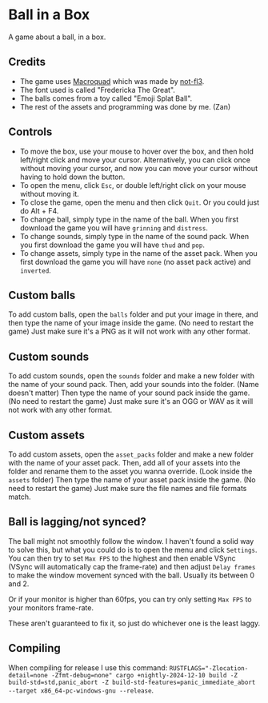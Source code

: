# Ball in a Box
A game about a ball, in a box.

## Credits
- The game uses [Macroquad](https://macroquad.rs/) which was made by [not-fl3](https://github.com/not-fl3).
- The font used is called "Fredericka The Great".
- The balls comes from a toy called "Emoji Splat Ball".
- The rest of the assets and programming was done by me. (Zan)

## Controls
- To move the box, use your mouse to hover over the box, and then hold left/right click and move your cursor. Alternatively, you can click once without moving your cursor, and now you can move your cursor without having to hold down the button.
- To open the menu, click `Esc`, or double left/right click on your mouse without moving it.
- To close the game, open the menu and then click `Quit`. Or you could just do Alt + F4.
- To change ball, simply type in the name of the ball. When you first download the game you will have `grinning` and `distress`.
- To change sounds, simply type in the name of the sound pack. When you first download the game you will have `thud` and `pop`.
- To change assets, simply type in the name of the asset pack. When you first download the game you will have `none` (no asset pack active) and `inverted`.

## Custom balls
To add custom balls, open the `balls` folder and put your image in there, and then type the name of your image inside the game. (No need to restart the game) Just make sure it's a PNG as it will not work with any other format.

## Custom sounds
To add custom sounds, open the `sounds` folder and make a new folder with the name of your sound pack. Then, add your sounds into the folder. (Name doesn't matter) Then type the name of your sound pack inside the game. (No need to restart the game) Just make sure it's an OGG or WAV as it will not work with any other format.

## Custom assets
To add custom assets, open the `asset_packs` folder and make a new folder with the name of your asset pack. Then, add all of your assets into the folder and rename them to the asset you wanna override. (Look inside the `assets` folder) Then type the name of your asset pack inside the game. (No need to restart the game) Just make sure the file names and file formats match.

## Ball is lagging/not synced?
The ball might not smoothly follow the  window. I haven't found a solid way to solve this, but what you could do is to open the menu and click `Settings`. You can then try to set `Max FPS` to the highest and then enable VSync (VSync will automatically cap the frame-rate) and then adjust `Delay frames` to make the window movement synced with the ball. Usually its between 0 and 2.

Or if your monitor is higher than 60fps, you can try only setting `Max FPS` to your monitors frame-rate.

These aren't guaranteed to fix it, so just do whichever one is the least laggy.

## Compiling
When compiling for release I use this command: `RUSTFLAGS="-Zlocation-detail=none -Zfmt-debug=none" cargo +nightly-2024-12-10 build -Z build-std=std,panic_abort -Z build-std-features=panic_immediate_abort --target x86_64-pc-windows-gnu --release`.